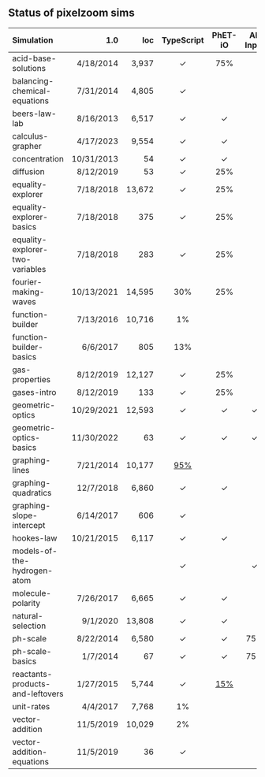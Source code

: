 ## Status of pixelzoom sims 

| Simulation                       |        1.0 |    loc | TypeScript | PhET-iO  | Alt Input  | UI Sound  | Dynamic Locale | Preferences | Color Profile |
|:---------------------------------|-----------:|-------:|:----------:|:--------:|:-----------:|:---------:|:--------------:|:---:|:---:|
| acid-base-solutions              |  4/18/2014 |  3,937 |     ✓      |   75%    |             |           |       ✓        | | |
| balancing-chemical-equations     |  7/31/2014 |  4,805 |     ✓      |          |             |           |       ✓        | | |
| beers-law-lab                    |  8/16/2013 |  6,517 |     ✓      |    ✓     |             |           |       ✓        | ✓ | |
| calculus-grapher                 |  4/17/2023 |  9,554 |     ✓      |    ✓     |             |           |       ✓        | ✓ | ✓ |
| concentration                    | 10/31/2013 |     54 |     ✓      |    ✓     |             |           |       ✓        | ✓ | |
| diffusion                        |  8/12/2019 |     53 |     ✓      |   25%    |             |           |       ✓        | ✓ | ✓ |
| equality-explorer                |  7/18/2018 | 13,672 |     ✓      |   25%    |             |           |       ✓        | ✓ | |
| equality-explorer-basics         |  7/18/2018 |    375 |     ✓      |   25%    |             |           |       ✓        | ✓ | |
| equality-explorer-two-variables  |  7/18/2018 |    283 |     ✓      |   25%    |             |           |       ✓        | ✓ | |
| fourier-making-waves             | 10/13/2021 | 14,595 |    30%     |   25%    |             |           |      80%       | | ✓ |
| function-builder                 |  7/13/2016 | 10,716 |     1%     |          |             |           |      80%       | | |
| function-builder-basics          |   6/6/2017 |    805 |    13%     |          |             |           |       ✓        | | |
| gas-properties                   |  8/12/2019 | 12,127 |     ✓      |   25%    |             |           |       ✓        | ✓ | ✓ |
| gases-intro                      |  8/12/2019 |    133 |     ✓      |   25%    |             |           |       ✓        | ✓ | ✓ |
| geometric-optics                 | 10/29/2021 | 12,593 |     ✓      |    ✓     |      ✓      |     ✓     |       ✓        | ✓ | ✓ |
| geometric-optics-basics          | 11/30/2022 |     63 |     ✓      |    ✓     |      ✓      |     ✓     |       ✓        | ✓ | ✓ |
| graphing-lines                   |  7/21/2014 | 10,177 |    [95%](https://github.com/phetsims/graphing-lines/issues/139)     |          |             |           |                | | |
| graphing-quadratics              |  12/7/2018 |  6,860 |     ✓      |    ✓     |             |           |                | | |
| graphing-slope-intercept         |  6/14/2017 |    606 |     ✓      |          |             |           |       ✓        | | |
| hookes-law                       | 10/21/2015 |  6,117 |     ✓      |    ✓     |             |           |      25%       | | |
| models-of-the-hydrogen-atom      |            |        |     ✓      |          |      ✓      |     ✓     |       ✓        | ✓ | ✓ |
| molecule-polarity                |  7/26/2017 |  6,665 |     ✓      |    ✓     |             |           |       ✓        | ✓ | |
| natural-selection                |   9/1/2020 | 13,808 |     ✓      |    ✓     |             |           |       ✓        | | |
| ph-scale                         |  8/22/2014 |  6,580 |     ✓      |    ✓     |     75%     | [disabled](https://github.com/phetsims/ph-scale/issues/248#issuecomment-1319254656)  |       ✓        | ✓ | |
| ph-scale-basics                  |   1/7/2014 |     67 |     ✓      |    ✓     |     75%     | [disabled](https://github.com/phetsims/ph-scale/issues/248#issuecomment-1319254656)  |       ✓        | ✓ | |
| reactants-products-and-leftovers |  1/27/2015 |  5,744 |     ✓      |   [15%](https://github.com/phetsims/reactants-products-and-leftovers/issues/78)    |             |           |       ✓        | | |
| unit-rates                       |   4/4/2017 |  7,768 |     1%     |          |             |           |       5%       | | |
| vector-addition                  |  11/5/2019 | 10,029 |     2%     |          |             |           |                | | |
| vector-addition-equations        |  11/5/2019 |     36 |     ✓      |          |             |           |       ✓        | | |
